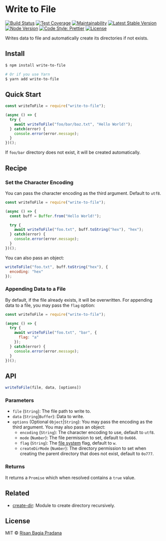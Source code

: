 # Write to File

[![Build Status](https://flat.badgen.net/travis/risan/write-to-file)](https://travis-ci.org/risan/write-to-file)
[![Test Coverage](https://flat.badgen.net/codeclimate/coverage/risan/write-to-file)](https://codeclimate.com/github/risan/write-to-file)
[![Maintainability](https://flat.badgen.net/codeclimate/maintainability/risan/write-to-file)](https://codeclimate.com/github/risan/write-to-file)
[![Latest Stable Version](https://flat.badgen.net/npm/v/write-to-file)](https://www.npmjs.com/package/write-to-file)
[![Node Version](https://flat.badgen.net/npm/node/write-to-file)](https://www.npmjs.com/package/write-to-file)
[![Code Style: Prettier](https://flat.badgen.net/badge/code%20style/prettier/ff69b4)](https://github.com/prettier/prettier)
[![License](https://flat.badgen.net/npm/license/write-to-file)](https://github.com/risan/write-to-file/blob/master/LICENSE)

Writes data to file and automatically create its directories if not exists.

## Install

```bash
$ npm install write-to-file

# Or if you use Yarn
$ yarn add write-to-file
```

## Quick Start

```js
const writeToFile = require("write-to-file");

(async () => {
  try {
    await writeToFile("foo/bar/baz.txt", "Hello World!");
  } catch(error) {
    console.error(error.message);
  }
})();
```

If `foo/bar` directory does not exist, it will be created automatically.

## Recipe

### Set the Character Encoding

You can pass the character encoding as the third argument. Default to `utf8`.

```js
const writeToFile = require("write-to-file");

(async () => {
  const buff = Buffer.from("Hello World!");

  try {
    await writeToFile("foo.txt", buff.toString("hex"), "hex");
  } catch(error) {
    console.error(error.message);
  }
})();
```

You can also pass an object:

```js
writeToFile("foo.txt", buff.toString("hex"), {
  encoding: "hex"
});
```

### Appending Data to a File

By default, if the file already exists, it will be overwritten. For appending data to a file, you may pass the `flag` option:

```js
const writeToFile = require("write-to-file");

(async () => {
  try {
    await writeToFile("foo.txt", "bar", {
      flag: "a"
    });
  } catch(error) {
    console.error(error.message);
  }
})();
```

## API

```js
writeToFile(file, data, [options])
```

### Parameters

* `file` (`String`): The file path to write to.
* `data` (`String`|`Buffer`): Data to write.
* `options` (Optional `Object`|`String`): You may pass the encoding as the third argument. You may also pass an object:
    * `encoding` (`String`): The character encoding to use, default to `utf8`.
    * `mode` (`Number`): The file permission to set, default to `0o666`.
    * `flag` (`String`): The [file system](https://nodejs.org/dist/latest-v11.x/docs/api/fs.html#fs_file_system_flags) flag, default to `w`.
    * `createDirMode` (`Number`): The directory permission to set when creating the parent directory that does not exist, default to `0o777`.

### Returns

It returns a `Promise` which when resolved contains a `true` value.

## Related

* [create-dir](https://github.com/risan/create-dir): Module to create directory recursively.

## License

MIT © [Risan Bagja Pradana](https://bagja.net)
